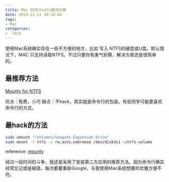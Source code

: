 ```yaml
---
title: Mac OS写入ntfs解决方案
date: 2019-11-11 10:10:44
tags:
- Mac
categories:
-  Tech
---
```


使用Mac系统确实存在一些不方便的地方，比如 写入 NTFS的硬盘或U盘。默认情况下，MAC 只支持读取NTFS。不过只要你有勇气折腾，解决方案还是很简单的。

## 最推荐方法

[Mounty for NTFS](https://mounty.app/)

优点：免费，小巧
缺点：不hack，其实就是命令行的包装。有些同学可能更喜欢命令行的方式。

## 最hack的方法

```bash
sudo umount "/Volumes/Seagate Expansion Drive"
sudo mount -t ntfs -o rw,auto,nobrowse /dev/disk3s1 ~/ntfs-volume
```

reference: [mounty](https://mounty.app/)

经过一段时间的斗争，我还是采用了安装第三方应用的推荐方法。因为命令行确实经常忘记或是输错，每次都要重新Google，与我使用Mac系统想要的优雅方便不符。